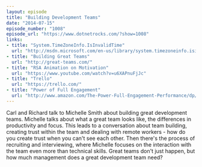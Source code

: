 ```yaml
---
layout: episode
title: "Building Development Teams"
date: "2014-07-15"
episode_number: "1008"
episode_url: "https://www.dotnetrocks.com/?show=1008"
links:
- title: "System.TimeZoneInfo.IsInvalidTime"
  url: "http://msdn.microsoft.com/en-us/library/system.timezoneinfo.isinvalidtime(v=vs.110).aspx"
- title: "Building Great Teams"
  url: "http://great-teams.com/"
- title: "RSA Animation on Motivation"
  url: "https://www.youtube.com/watch?v=u6XAPnuFjJc"
- title: "Trello"
  url: "https://trello.com/"
- title: "Power of Full Engagement"
  url: "http://www.amazon.com/The-Power-Full-Engagement-Performance/dp/0743226755"
---
```


Carl and Richard talk to Michelle Smith about building great development teams. Michelle talks about what a great team looks like, the differences in productivity and focus. This leads to a conversation about team building, creating trust within the team and dealing with remote workers - how do you create trust when you can't see each other. Then there's the process of recruiting and interviewing, where Michelle focuses on the interaction with the team even more than technical skills. Great teams don't just happen, but how much management does a great development team need?
